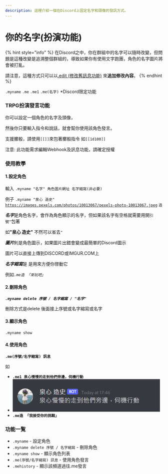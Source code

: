```yaml
---
description: 這裡介紹一個在Discord上固定名字和頭像的發訊方式。
---
```


# 你的名字(扮演功能)

{% hint style="info" %}
在Discord之中，你在群組中的名字可以隨時改變，但問題是這種改變是追溯整個群組的，導致如果你有使用文字跑團，角色的名字圖片將會被打亂。

請注意，這種方式只可以以[.edit (修改舊訊息功能)](../xi-tong-gong-ju/discord-xiu-gai-jiu-xun-xi.md) 來**追加修改內容**。
{% endhint %}

`.myname` `.me` `.me1` `.me(名字)` \*Discord限定功能

### TRPG扮演發言功能

你可以設定一個角色的名字及頭像，

然後你只要輸入指令和說話，就會幫你使用該角色發言。

支援擲骰，請使用`[[]]`來包著擲骰指令 如`[[1d100]]`

注意: 此功能需求編輯Webhook及訊息功能，請確定授權

### 使用教學

#### 1.設定角色

輸入 `.myname "名字" 角色圖片網址 名字縮寫(非必要)`

例子 `.myname "泉心 造史"` [`https://images.pexels.com/photos/10013067/pexels-photo-10013067.jpeg`](https://images.pexels.com/photos/10013067/pexels-photo-10013067.jpeg) `造`

_**名字**_&#x662F;角色名字，會作為角色顯示的名字，但如果該名字有空格就需要用開`引號"`包著

&#x5982;**"泉心 造史"** 不然可以省去`"`

_**圖片**_&#x5247;是角色圖示，如果圖片出錯會變成最簡單的Discord圖示

圖片可以直接上傳到DISCORD或IMGUR.COM上

_**名字縮寫**_&#x662F; 是用來方便你啓動它

例&#x5982;_`.me造 「來玩吧」`_

#### 2.刪除角色

_**`.myname delete 序號 / 名字縮寫 / "名字"`**_

刪除方式是delete 後面接上序號或名字縮寫或名字

#### 3.顯示角色

`.myname show`

#### 4.使用角色

**`.me(序號/名字縮寫) 訊息`**

如

* **`.me1 泉心慢慢的走到他們旁邊，伺機行動`**
* ![](<../.gitbook/assets/image (13).png>)
* **`.me造 「我接受你的挑戰」`**

### 功能一覧

* `.myname` - 設定角色
* `.myname delete 序號 / 名字縮寫` - 刪除角色
* `.myname show` - 顯示角色列表
* `.me(序號/名字縮寫) 訊息` - 使用角色發言
* `.mehistory` - 顯示該頻道過往.me發言





